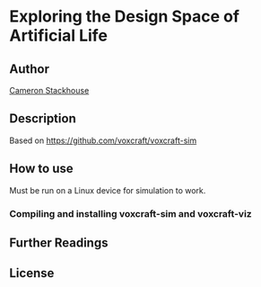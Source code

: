 # Exploring the Design Space of Artificial Life

## Author
[Cameron Stackhouse](https://github.com/cameronstackhouse)

## Description

Based on https://github.com/voxcraft/voxcraft-sim

## How to use

Must be run on a Linux device for simulation to work.

### Compiling and installing voxcraft-sim and voxcraft-viz

## Further Readings

## License
